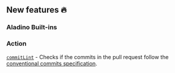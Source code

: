 ## New features :fire:

### Aladino Built-ins

### Action

[`commitLint`](/docs/reviewpad-file-specification/aladino-specification/aladino-built-ins#commitlint) - Checks if the commits in the pull request follow the [conventional commits specification](https://www.conventionalcommits.org/en/v1.0.0/).